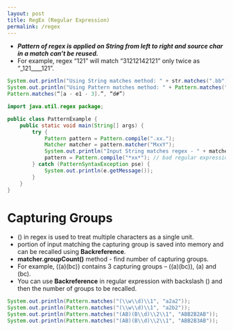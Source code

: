 ```yaml
---
layout: post
title: RegEx (Regular Expression)
permalink: /regex
---
```


* ***Pattern of regex is applied on String from left to right and source char in a match can’t be reused.***
* For example, regex “121” will match “31212142121” only twice as “_121____121”.

```java
System.out.println("Using String matches method: " + str.matches(".bb"));
System.out.println("Using Pattern matches method: " + Pattern.matches(".bb", str));
Pattern.matches(“[a - e1 - 3].”, “d#”)
```
```java
import java.util.regex package;

public class PatternExample {
    public static void main(String[] args) {
        try {
            Pattern pattern = Pattern.compile(".xx.");
            Matcher matcher = pattern.matcher("MxxY");
            System.out.println("Input String matches regex - " + matcher.matches());
            pattern = Pattern.compile("*xx*"); // bad regular expression
        } catch (PatternSyntaxException pse) {
            System.out.println(e.getMessage());
        }
    }
}
```

# Capturing Groups

* () in regex is used to treat multiple characters as a single unit.
* portion of input matching the capturing group is saved into memory and can be recalled using **Backreference**.
* **matcher.groupCount()** method - find number of capturing groups.
* For example, ((a)(bc)) contains 3 capturing groups – ((a)(bc)), (a) and (bc).
* You can use **Backreference** in regular expression with backslash (\) and then the number of groups to be recalled.

```java
System.out.println(Pattern.matches("(\\w\\d)\\1", "a2a2"));         	//true  \1 is a2
System.out.println(Pattern.matches("(\\w\\d)\\1", "a2b2"));         	//false \1 is a2
System.out.println(Pattern.matches("(AB)(B\\d)\\2\\1", "ABB2B2AB"));	//true  \1 is AB
System.out.println(Pattern.matches("(AB)(B\\d)\\2\\1", "ABB2B3AB"));	//false \2 is B2
```
